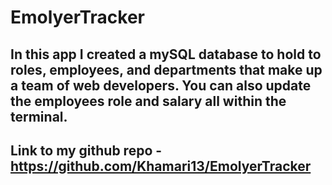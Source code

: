 # EmolyerTracker

## In this app I created a mySQL database to hold to roles, employees, and departments that make up a team of web developers. You can also update the employees role and salary all within the terminal. 

## Link to my github repo - https://github.com/Khamari13/EmolyerTracker